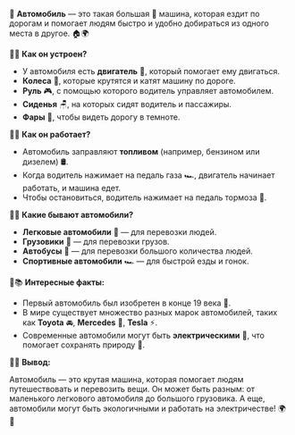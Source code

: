 🚗 **Автомобиль** — это такая большая 🚙 машина, которая ездит по дорогам и помогает людям быстро и удобно добираться из одного места в другое. 🏠🌍

🚗🔧 **Как он устроен?**

- У автомобиля есть **двигатель** 🔧, который помогает ему двигаться.
- **Колеса** 🎡, которые крутятся и катят машину по дороге.
- **Руль** 🎮, с помощью которого водитель управляет автомобилем.
- **Сиденья** 🪑, на которых сидят водитель и пассажиры.
- **Фары** 🚥, чтобы видеть дорогу в темноте.

🚗💨 **Как он работает?**

- Автомобиль заправляют **топливом** (например, бензином или дизелем) 🛢️.
- Когда водитель нажимает на педаль газа 🏎️, двигатель начинает работать, и машина едет.
- Чтобы остановиться, водитель нажимает на педаль тормоза 🚦.

🚗🚙 **Какие бывают автомобили?**

- **Легковые автомобили** 🚗 — для перевозки людей.
- **Грузовики** 🚚 — для перевозки грузов.
- **Автобусы** 🚌 — для перевозки большого количества людей.
- **Спортивные автомобили** 🏎️ — для быстрой езды и гонок.

🚗📚 **Интересные факты:**

- Первый автомобиль был изобретен в конце 19 века 📅.
- В мире существует множество разных марок автомобилей, таких как **Toyota** 🚘, **Mercedes** 🚙, **Tesla** ⚡.
- Современные автомобили могут быть **электрическими** 🔋, что помогает сохранять природу 🌳.

🚗🎉 **Вывод:**

Автомобиль — это крутая машина, которая помогает людям путешествовать и перевозить вещи. Он может быть разным: от маленького легкового автомобиля до большого грузовика. А еще, автомобили могут быть экологичными и работать на электричестве! 🌍💚